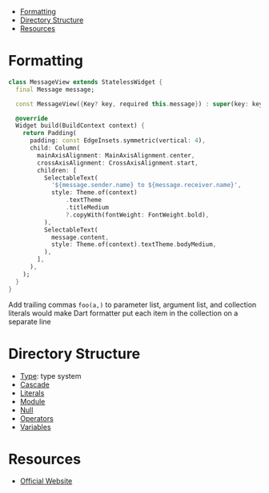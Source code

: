 - [Formatting](#formatting)
- [Directory Structure](#directory-structure)
- [Resources](#resources)

# Formatting

```dart
class MessageView extends StatelessWidget {
  final Message message;

  const MessageView({Key? key, required this.message}) : super(key: key);

  @override
  Widget build(BuildContext context) {
    return Padding(
      padding: const EdgeInsets.symmetric(vertical: 4),
      child: Column(
        mainAxisAlignment: MainAxisAlignment.center,
        crossAxisAlignment: CrossAxisAlignment.start,
        children: [
          SelectableText(
            '${message.sender.name} to ${message.receiver.name}',
            style: Theme.of(context)
                .textTheme
                .titleMedium
                ?.copyWith(fontWeight: FontWeight.bold),
          ),
          SelectableText(
            message.content,
            style: Theme.of(context).textTheme.bodyMedium,
          ),
        ],
      ),
    );
  }
}
```

Add trailing commas `foo(a,)` to parameter list, argument list, and collection
literals would make Dart formatter put each item in the collection on a separate
line

# Directory Structure

- [Type](type/README.md): type system
- [Cascade](Cascade.md)
- [Literals](Literals.md)
- [Module](Module.md)
- [Null](Null.md)
- [Operators](Operators.md)
- [Variables](Variables.md)

# Resources

- [Official Website](https://dart.dev)
